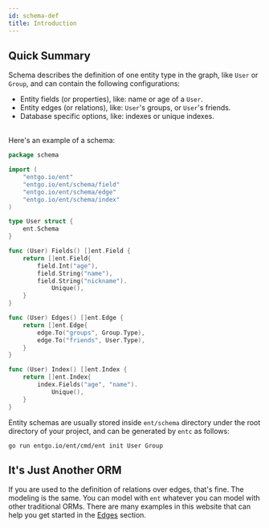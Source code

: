 ```yaml
---
id: schema-def
title: Introduction
---
```


## Quick Summary

Schema describes the definition of one entity type in the graph, like `User` or `Group`,
and can contain the following configurations:
- Entity fields (or properties), like: name or age of a `User`.
- Entity edges (or relations), like: `User`'s groups, or `User`'s friends.
- Database specific options, like: indexes or unique indexes.

<br/>
Here's an example of a schema:

```go
package schema

import (
	"entgo.io/ent"
	"entgo.io/ent/schema/field"
	"entgo.io/ent/schema/edge"
	"entgo.io/ent/schema/index"
)

type User struct {
	ent.Schema
}

func (User) Fields() []ent.Field {
	return []ent.Field{
		field.Int("age"),
		field.String("name"),
		field.String("nickname").
			Unique(),
	}
}

func (User) Edges() []ent.Edge {
	return []ent.Edge{
		edge.To("groups", Group.Type),
		edge.To("friends", User.Type),
	}
}

func (User) Index() []ent.Index {
	return []ent.Index{
		index.Fields("age", "name").
			Unique(),
	}
}
```

Entity schemas are usually stored inside `ent/schema` directory under
the root directory of your project, and can be generated by `entc` as follows:

```console
go run entgo.io/ent/cmd/ent init User Group
```

## It's Just Another ORM

If you are used to the definition of relations over edges, that's fine.
The modeling is the same. You can model with `ent` whatever you can model
with other traditional ORMs.
There are many examples in this website that can help you get started
in the [Edges](schema-edges.md) section.
